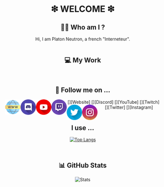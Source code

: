 <h1 align="center">❇ WELCOME ❇</h1>

**<h2 align="center">:man_student: Who am I ?</h1>**

<center>Hi, I am Platon Neutron, a french "Interneteur".</center>

<br/>

**<h2 align="center">💻 My Work</h1>**

<br/>

**<h2 align="center">📲 Follow me on ...</h1>**
<div align="center">
    [<img align="left" alt="" width="50px" src="https://github.com/PlatonNeutron/PlatonNeutron/blob/master/img/site.png"/>][Website]
    [<img align="left" alt="" width="50px" src="https://github.com/PlatonNeutron/PlatonNeutron/blob/master/img/discord.png"/>][Discord]
    [<img align="left" alt="" width="50px" src="https://github.com/PlatonNeutron/PlatonNeutron/blob/master/img/youtube.png"/>][YouTube]
    [<img align="left" alt="" width="50px" src="https://github.com/PlatonNeutron/PlatonNeutron/blob/master/img/twitch.png"/>][Twitch]
    [<img align="left" alt="" width="50px" src="https://github.com/PlatonNeutron/PlatonNeutron/blob/master/img/twitter.png"/>][Twitter]
    [<img align="left" alt="" width="50px" src="https://github.com/PlatonNeutron/PlatonNeutron/blob/master/img/instagram.png"/>][Instagram]
</div>

<br/>

**<h2 align="center">I use ...</h1>**
<div align="center">

[![Top Langs](https://github-readme-stats.vercel.app/api/top-langs?username=PlatonNeutron&langs_count=10&layout=compact&theme=tokyonight&hide_border=true)](https://github.com/anuraghazra/github-readme-stats)
</div>

<br/>

**<h2 align="center">📊 GitHub Stats</h1>**
<div align="center">

![Stats](https://github-readme-stats.vercel.app/api?username=PlatonNeutron&show_icons=true&theme=tokyonight&hide_border=true)
</div>


[Website]: https://geggfiugggi.fr
[Discord]: https://discord.gg/pNxMVFv
[YouTube]: https://www.youtube.com/channel/UC2xPiOqjQ-nZeCka_ZNCtCQ
[Twitch]: https://www.twitch.tv/platon_neutron
[Twitter]: https://twitter.com/PlatonNeutron
[Instagram]: https://www.instagram.com/platon_neutronphoto/
[GitHubStats]: https://youtube.com/